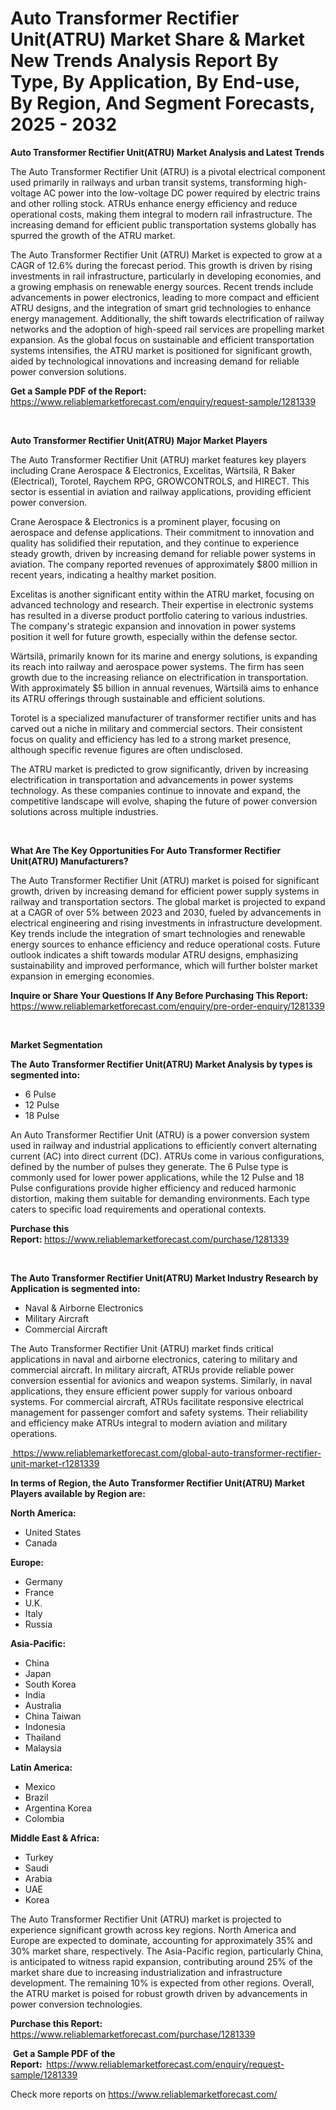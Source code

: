 <p><h1>Auto Transformer Rectifier Unit(ATRU) Market Share & Market New Trends Analysis Report By Type, By Application, By End-use, By Region, And Segment Forecasts, 2025 - 2032</h1></p><p><strong>Auto Transformer Rectifier Unit(ATRU) Market Analysis and Latest Trends</strong></p>
<p><p>The Auto Transformer Rectifier Unit (ATRU) is a pivotal electrical component used primarily in railways and urban transit systems, transforming high-voltage AC power into the low-voltage DC power required by electric trains and other rolling stock. ATRUs enhance energy efficiency and reduce operational costs, making them integral to modern rail infrastructure. The increasing demand for efficient public transportation systems globally has spurred the growth of the ATRU market.</p><p>The Auto Transformer Rectifier Unit (ATRU) Market is expected to grow at a CAGR of 12.6% during the forecast period. This growth is driven by rising investments in rail infrastructure, particularly in developing economies, and a growing emphasis on renewable energy sources. Recent trends include advancements in power electronics, leading to more compact and efficient ATRU designs, and the integration of smart grid technologies to enhance energy management. Additionally, the shift towards electrification of railway networks and the adoption of high-speed rail services are propelling market expansion. As the global focus on sustainable and efficient transportation systems intensifies, the ATRU market is positioned for significant growth, aided by technological innovations and increasing demand for reliable power conversion solutions.</p></p>
<p><strong>Get a Sample PDF of the Report:&nbsp;</strong> <a href="https://www.reliablemarketforecast.com/enquiry/request-sample/1281339?utm_campaign=2301&utm_medium=2&utm_source=Github&utm_content=ia&utm_term=24032025&utm_id=auto-transformer-rectifier-unitatru">https://www.reliablemarketforecast.com/enquiry/request-sample/1281339</a></p>
<p>&nbsp;</p>
<p><strong>Auto Transformer Rectifier Unit(ATRU) Major Market Players</strong></p>
<p><p>The Auto Transformer Rectifier Unit (ATRU) market features key players including Crane Aerospace & Electronics, Excelitas, Wärtsilä, R Baker (Electrical), Torotel, Raychem RPG, GROWCONTROLS, and HIRECT. This sector is essential in aviation and railway applications, providing efficient power conversion.</p><p>Crane Aerospace & Electronics is a prominent player, focusing on aerospace and defense applications. Their commitment to innovation and quality has solidified their reputation, and they continue to experience steady growth, driven by increasing demand for reliable power systems in aviation. The company reported revenues of approximately $800 million in recent years, indicating a healthy market position.</p><p>Excelitas is another significant entity within the ATRU market, focusing on advanced technology and research. Their expertise in electronic systems has resulted in a diverse product portfolio catering to various industries. The company's strategic expansion and innovation in power systems position it well for future growth, especially within the defense sector.</p><p>Wärtsilä, primarily known for its marine and energy solutions, is expanding its reach into railway and aerospace power systems. The firm has seen growth due to the increasing reliance on electrification in transportation. With approximately $5 billion in annual revenues, Wärtsilä aims to enhance its ATRU offerings through sustainable and efficient solutions.</p><p>Torotel is a specialized manufacturer of transformer rectifier units and has carved out a niche in military and commercial sectors. Their consistent focus on quality and efficiency has led to a strong market presence, although specific revenue figures are often undisclosed.</p><p>The ATRU market is predicted to grow significantly, driven by increasing electrification in transportation and advancements in power systems technology. As these companies continue to innovate and expand, the competitive landscape will evolve, shaping the future of power conversion solutions across multiple industries.</p></p>
<p>&nbsp;</p>
<p><strong>What Are The Key Opportunities For Auto Transformer Rectifier Unit(ATRU) Manufacturers?</strong></p>
<p><p>The Auto Transformer Rectifier Unit (ATRU) market is poised for significant growth, driven by increasing demand for efficient power supply systems in railway and transportation sectors. The global market is projected to expand at a CAGR of over 5% between 2023 and 2030, fueled by advancements in electrical engineering and rising investments in infrastructure development. Key trends include the integration of smart technologies and renewable energy sources to enhance efficiency and reduce operational costs. Future outlook indicates a shift towards modular ATRU designs, emphasizing sustainability and improved performance, which will further bolster market expansion in emerging economies.</p></p>
<p><strong>Inquire or Share Your Questions If Any Before Purchasing This Report:</strong> <a href="https://www.reliablemarketforecast.com/enquiry/pre-order-enquiry/1281339?utm_campaign=2301&utm_medium=2&utm_source=Github&utm_content=ia&utm_term=24032025&utm_id=auto-transformer-rectifier-unitatru">https://www.reliablemarketforecast.com/enquiry/pre-order-enquiry/1281339</a></p>
<p>&nbsp;</p>
<p><strong>Market Segmentation</strong></p>
<p><strong>The Auto Transformer Rectifier Unit(ATRU) Market Analysis by types is segmented into:</strong></p>
<p><ul><li>6 Pulse</li><li>12 Pulse</li><li>18 Pulse</li></ul></p>
<p><p>An Auto Transformer Rectifier Unit (ATRU) is a power conversion system used in railway and industrial applications to efficiently convert alternating current (AC) into direct current (DC). ATRUs come in various configurations, defined by the number of pulses they generate. The 6 Pulse type is commonly used for lower power applications, while the 12 Pulse and 18 Pulse configurations provide higher efficiency and reduced harmonic distortion, making them suitable for demanding environments. Each type caters to specific load requirements and operational contexts.</p></p>
<p><strong>Purchase this Report:&nbsp;</strong><a href="https://www.reliablemarketforecast.com/purchase/1281339?utm_campaign=2301&utm_medium=2&utm_source=Github&utm_content=ia&utm_term=24032025&utm_id=auto-transformer-rectifier-unitatru">https://www.reliablemarketforecast.com/purchase/1281339</a></p>
<p>&nbsp;</p>
<p><strong>The Auto Transformer Rectifier Unit(ATRU) Market Industry Research by Application is segmented into:</strong></p>
<p><ul><li>Naval & Airborne Electronics</li><li>Military Aircraft</li><li>Commercial Aircraft</li></ul></p>
<p><p>The Auto Transformer Rectifier Unit (ATRU) market finds critical applications in naval and airborne electronics, catering to military and commercial aircraft. In military aircraft, ATRUs provide reliable power conversion essential for avionics and weapon systems. Similarly, in naval applications, they ensure efficient power supply for various onboard systems. For commercial aircraft, ATRUs facilitate responsive electrical management for passenger comfort and safety systems. Their reliability and efficiency make ATRUs integral to modern aviation and military operations.</p></p>
<p><a href="https://www.reliablemarketforecast.com/global-auto-transformer-rectifier-unit-market-r1281339?utm_campaign=2301&utm_medium=2&utm_source=Github&utm_content=ia&utm_term=24032025&utm_id=auto-transformer-rectifier-unitatru">&nbsp;https://www.reliablemarketforecast.com/global-auto-transformer-rectifier-unit-market-r1281339</a></p>
<p><strong>In terms of Region, the Auto Transformer Rectifier Unit(ATRU) Market Players available by Region are:</strong></p>
<p>
    <p> <strong> North America: </strong>
        <ul>
            <li>United States</li>
            <li>Canada</li>
        </ul>
        </p> 
    <p> <strong> Europe: </strong>
        <ul>
            <li>Germany</li>
            <li>France</li>
            <li>U.K.</li>
            <li>Italy</li>
            <li>Russia</li>
        </ul>
        </p> 
    <p> <strong> Asia-Pacific: </strong>
        <ul>
            <li>China</li>
            <li>Japan</li>
            <li>South Korea</li>
            <li>India</li>
            <li>Australia</li>
            <li>China Taiwan</li>
            <li>Indonesia</li>
            <li>Thailand</li>
            <li>Malaysia</li>
        </ul>
        </p> 
    <p> <strong> Latin America: </strong>
        <ul>
            <li>Mexico</li>
            <li>Brazil</li>
            <li>Argentina Korea</li>
            <li>Colombia</li>
        </ul>
        </p> 
    <p> <strong> Middle East & Africa: </strong>
        <ul>
            <li>Turkey</li>
            <li>Saudi</li>
            <li>Arabia</li>
            <li>UAE</li>
            <li>Korea</li>
        </ul>
    </p>
    </p>
<p><p>The Auto Transformer Rectifier Unit (ATRU) market is projected to experience significant growth across key regions. North America and Europe are expected to dominate, accounting for approximately 35% and 30% market share, respectively. The Asia-Pacific region, particularly China, is anticipated to witness rapid expansion, contributing around 25% of the market share due to increasing industrialization and infrastructure development. The remaining 10% is expected from other regions. Overall, the ATRU market is poised for robust growth driven by advancements in power conversion technologies.</p></p>
<p><strong>Purchase this Report: </strong><a href="https://www.reliablemarketforecast.com/purchase/1281339?utm_campaign=2301&utm_medium=2&utm_source=Github&utm_content=ia&utm_term=24032025&utm_id=auto-transformer-rectifier-unitatru">https://www.reliablemarketforecast.com/purchase/1281339</a></p>
<p>&nbsp;<strong>Get a Sample PDF of the Report:&nbsp;&nbsp;</strong><a href="https://www.reliablemarketforecast.com/enquiry/request-sample/1281339?utm_campaign=2301&utm_medium=2&utm_source=Github&utm_content=ia&utm_term=24032025&utm_id=auto-transformer-rectifier-unitatru">https://www.reliablemarketforecast.com/enquiry/request-sample/1281339</a></p>
<p><strong></strong></p>
<p>Check more reports on <a href="https://www.reliablemarketforecast.com/?utm_campaign=2301&utm_medium=2&utm_source=Github&utm_content=ia&utm_term=24032025&utm_id=auto-transformer-rectifier-unitatru">https://www.reliablemarketforecast.com/</a></p>
